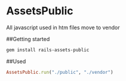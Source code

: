 # AssetsPublic

All javascript used in htm files move to vendor

##Getting started
```sh
gem install rails-assets-public
```
##Used

```ruby
AssetsPublic.run("./public", "./vendor")
```
